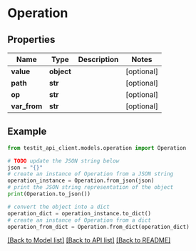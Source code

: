 # Operation


## Properties

Name | Type | Description | Notes
------------ | ------------- | ------------- | -------------
**value** | **object** |  | [optional] 
**path** | **str** |  | [optional] 
**op** | **str** |  | [optional] 
**var_from** | **str** |  | [optional] 

## Example

```python
from testit_api_client.models.operation import Operation

# TODO update the JSON string below
json = "{}"
# create an instance of Operation from a JSON string
operation_instance = Operation.from_json(json)
# print the JSON string representation of the object
print(Operation.to_json())

# convert the object into a dict
operation_dict = operation_instance.to_dict()
# create an instance of Operation from a dict
operation_from_dict = Operation.from_dict(operation_dict)
```
[[Back to Model list]](../README.md#documentation-for-models) [[Back to API list]](../README.md#documentation-for-api-endpoints) [[Back to README]](../README.md)


